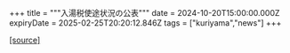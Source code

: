 +++
title = """入湯税使途状況の公表"""
date = 2024-10-20T15:00:00.000Z
expiryDate = 2025-02-25T20:20:12.846Z
tags = ["kuriyama","news"]
+++


[[source]](https://www.town.kuriyama.hokkaido.jp/soshiki/32/932.html)
